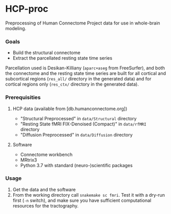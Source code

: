 

# HCP-proc

Preprocessing of Human Connectome Project data for use in whole-brain modeling.



### Goals

  - Build the structural connectome 
  - Extract the parcellated resting state time series 

Parcellation used is Desikan-Killiany (`aparc+aseg` from FreeSurfer), and both the connectome and the resting state time series are built for all cortical and subcortical regions (`res_all/` directory in the generated data) and for cortical regions only (`res_ctx/` directory in the generated data).


### Prerequisities

1. HCP data (available from [db.humanconnectome.org])
   - "Structural Preprocessed" in `data/Structural` directory
   - "Resting State fMRI FIX-Denoised (Compact)" in `data/rfMRI` directory
   - "Diffusion Preprocessed" in `data/Diffusion` directory

2. Software
   - Connectome workbench
   - MRtrix3
   - Python 3.7 with standard (neuro-)scientific packages

### Usage

1. Get the data and the software
2. From the working directory call `snakemake sc fmri`. Test it with a dry-run first (`-n` switch), and make sure you have sufficient computational resources for the tractography.
   
